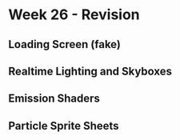 # Week 26 - Revision

## Loading Screen (fake)

## Realtime Lighting and Skyboxes

## Emission Shaders

## Particle Sprite Sheets